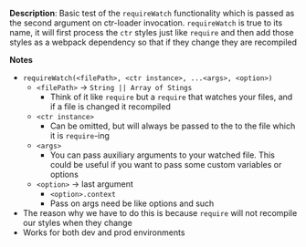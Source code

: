 __Description__: Basic test of the `requireWatch` functionality which is passed as the second argument on ctr-loader invocation. `requireWatch` is true to its name, it will first process the `ctr` styles just like `require` and then add those styles as a webpack dependency so that if they change they are recompiled

__Notes__

+ `requireWatch(<filePath>, <ctr instance>, ...<args>, <option>)`
    * `<filePath>` -> `String || Array of Stings`
        - Think of it like `require` but a `require` that watches your files, and if a file is changed it recompiled
    * `<ctr instance>`
        - Can be omitted, but will always be passed to the to the file which it is `require`-ing
    * `<args>`
        - You can pass auxiliary arguments to your watched file. This could be useful if you want to pass some custom variables or options
    * `<option>` -> last argument
        - `<option>.context`
        - Pass on args need be like options and such
+ The reason why we have to do this is because `require` will not recompile our styles when they change
+ Works for both dev and prod environments
